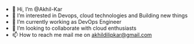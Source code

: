 - 👋 Hi, I’m @Akhil-Kar
- 👀 I’m interested in Devops, cloud technologies and Building new things
- 🌱 I’m currently working as DevOps Engineer
- 💞️ I’m looking to collaborate with cloud enthusiasts
- 📫 How to reach me mail me on akhildilipkar@gmail.com

<!---
Akhil-Kar/Akhil-Kar is a ✨ special ✨ repository because its `README.md` (this file) appears on your GitHub profile.
You can click the Preview link to take a look at your changes.
--->
